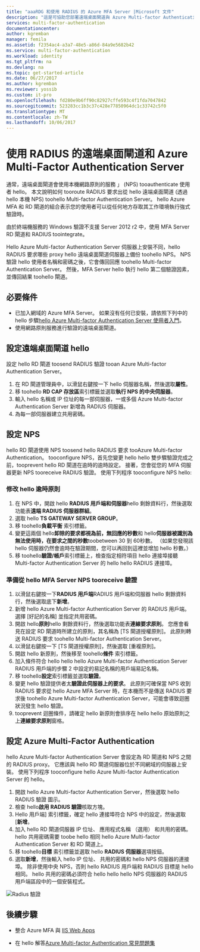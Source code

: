 ```yaml
---
title: "aaaRDG 和使用 RADIUS 的 Azure MFA Server |Microsoft 文件"
description: "這是可協助您部署遠端桌面閘道與 Azure Multi-factor Authentication Server 驗證使用 RADIUS 的 hello Azure 多因素驗證頁面。"
services: multi-factor-authentication
documentationcenter: 
author: kgremban
manager: femila
ms.assetid: f2354ac4-a3a7-48e5-a86d-84a9e5682b42
ms.service: multi-factor-authentication
ms.workload: identity
ms.tgt_pltfrm: na
ms.devlang: na
ms.topic: get-started-article
ms.date: 06/27/2017
ms.author: kgremban
ms.reviewer: yossib
ms.custom: it-pro
ms.openlocfilehash: fd280e9b6ff90c82927cffe593c4f1fda7047842
ms.sourcegitcommit: 523283cc1b3c37c428e77850964dc1c33742c5f0
ms.translationtype: MT
ms.contentlocale: zh-TW
ms.lasthandoff: 10/06/2017
---
```

# <a name="remote-desktop-gateway-and-azure-multi-factor-authentication-server-using-radius"></a>使用 RADIUS 的遠端桌面閘道和 Azure Multi-Factor Authentication Server
通常，遠端桌面閘道會使用本機網路原則的服務 」 (NPS) tooauthenticate 使用者 hello。 本文說明如何 tooroute RADIUS 要求出從 hello 遠端桌面閘道 (透過 hello 本機 NPS) toohello Multi-factor Authentication Server。 hello Azure MFA 和 RD 閘道的組合表示您的使用者可以從任何地方存取其工作環境執行強式驗證時。 

由於終端機服務的 Windows 驗證不支援 Server 2012 r2 中，使用 MFA Server RD 閘道和 RADIUS toointegrate。 

Hello Azure Multi-factor Authentication Server 伺服器上安裝不同，hello RADIUS 要求哪些 proxy hello 遠端桌面閘道伺服器上備份 toohello NPS。 NPS 驗證 hello 使用者名稱和密碼之後，它會傳回回應 toohello Multi-factor Authentication Server。 然後，MFA Server hello 執行 hello 第二個驗證因素，並傳回結果 toohello 閘道。

## <a name="prerequisites"></a>必要條件

- 已加入網域的 Azure MFA Server。 如果沒有任何已安裝，請依照下列中的 hello 步驟[hello Azure Multi-factor Authentication Server 使用者入門](multi-factor-authentication-get-started-server.md)。
- 使用網路原則服務進行驗證的遠端桌面閘道。

## <a name="configure-hello-remote-desktop-gateway"></a>設定遠端桌面閘道 hello
設定 hello RD 閘道 toosend RADIUS 驗證 tooan Azure Multi-factor Authentication Server。 

1. 在 RD 閘道管理員中，以滑鼠右鍵按一下 hello 伺服器名稱，然後選取**屬性**。
2. 移 toohello **RD CAP 存放區**索引標籤並選取**執行 NPS 的中央伺服器**。 
3. 輸入 hello 名稱或 IP 位址的每一部伺服器，一或多個 Azure Multi-factor Authentication Server 新增為 RADIUS 伺服器。 
4. 為每一部伺服器建立共用密碼。

## <a name="configure-nps"></a>設定 NPS
hello RD 閘道使用 NPS toosend hello RADIUS 要求 tooAzure Multi-factor Authentication。 tooconfigure NPS，首先您變更 hello hello 雙步驟驗證完成之前，tooprevent hello RD 閘道在逾時的逾時設定。 接著，您會從您的 MFA 伺服器更新 NPS tooreceive RADIUS 驗證。 使用下列程序 tooconfigure NPS hello:

### <a name="modify-hello-timeout-policy"></a>修改 hello 逾時原則

1. 在 NPS 中，開啟 hello **RADIUS 用戶端和伺服器**hello 剩餘資料行，然後選取功能表**遠端 RADIUS 伺服器群組**。 
2. 選取 hello **TS GATEWAY SERVER GROUP**。 
3. 移 toohello**負載平衡** 索引標籤。 
4. 變更這兩個 hello**卸除的要求都視為前，無回應的秒數**和 hello**伺服器被識別為無法使用時，在要求之間的秒數**toobetween 30 到 60秒數。 （如果您發現該 hello 伺服器仍然會逾時在驗證期間，您可以再回到這裡並增加 hello 秒數。）
5. 移 toohello**驗證/帳戶**索引標籤上，檢查指定相符項目 hello 連接埠接聽 Multi-factor Authentication Server 的 hello hello RADIUS 連接埠。

### <a name="prepare-nps-tooreceive-authentications-from-hello-mfa-server"></a>準備從 hello MFA Server NPS tooreceive 驗證

1. 以滑鼠右鍵按一下**RADIUS 用戶端**RADIUS 用戶端和伺服器 hello 剩餘資料行，然後選取底下**新增**。
2. 新增 hello Azure Multi-factor Authentication Server 的 RADIUS 用戶端。 選擇 [好記的名稱] 並指定共用密碼。
3. 開啟 hello**原則**hello 剩餘資料行，然後選取功能表**連線要求原則**。 您應會看見在設定 RD 閘道時所建立的原則，其名稱為 [TS 閘道授權原則]。 此原則轉送 RADIUS 要求 toohello Multi-factor Authentication Server。
4. 以滑鼠右鍵按一下 [TS 閘道授權原則]，然後選取 [重複原則]。 
5. 開啟 hello 新原則，然後移至 toohello**條件** 索引標籤。
6. 加入條件符合 hello hello hello Azure Multi-factor Authentication Server RADIUS 用戶端的步驟 2 中設定的易記名稱的用戶端易記名稱。 
7. 移 toohello**設定**索引標籤並選取**驗證**。
8. 變更 hello 驗證提供者太**驗證此伺服器上的要求**。 此原則可確保當 NPS 收到 RADIUS 要求從 hello Azure MFA Server 時，在本機而不是傳送 RADIUS 要求後 toohello Azure Multi-factor Authentication Server，可能會導致迴圈狀況發生 hello 驗證。 
9. tooprevent 迴圈條件，請確定 hello 新原則會排序在 hello hello 原始原則之上**連線要求原則**窗格。

## <a name="configure-azure-multi-factor-authentication"></a>設定 Azure Multi-Factor Authentication

hello Azure Multi-factor Authentication Server 會設定為 RD 閘道和 NPS 之間的 RADIUS proxy。  它應該與 hello RD 閘道伺服器位於不同網域的伺服器上安裝。 使用下列程序 tooconfigure hello Azure Multi-factor Authentication Server 的 hello。

1. 開啟 hello Azure Multi-factor Authentication Server，然後選取 hello RADIUS 驗證 圖示。 
2. 檢查 hello**啟用 RADIUS 驗證**核取方塊。
3. Hello 用戶端] 索引標籤，確定 hello 連接埠符合 NPS 中的設定，然後選取 [**新增**。
4. 加入 hello RD 閘道伺服器 IP 位址、 應用程式名稱 （選用） 和共用的密碼。 hello 共用密碼需要 toobe hello 相同 hello Azure Multi-factor Authentication Server 和 RD 閘道上。
3. 移 toohello**目標** 索引標籤並選取 hello **RADIUS 伺服器**選項按鈕。
4. 選取**新增**，然後輸入 hello IP 位址、 共用的密碼和 hello NPS 伺服器的連接埠。 除非使用中央 NPS，否則 hello RADIUS 用戶端和 RADIUS 目標是 hello 相同。 hello 共用的密碼必須符合 hello hello hello NPS 伺服器的 RADIUS 用戶端區段中的一個安裝程式。

![Radius 驗證](./media/multi-factor-authentication-get-started-server-rdg/radius.png)

## <a name="next-steps"></a>後續步驟

- 整合 Azure MFA 與 [IIS Web Apps](multi-factor-authentication-get-started-server-iis.md)

- 在 hello 解答[Azure Multi-factor Authentication 常見問題集](multi-factor-authentication-faq.md)
